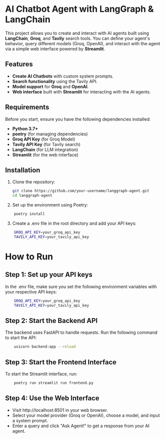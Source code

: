 # AI Chatbot Agent with LangGraph & LangChain

This project allows you to create and interact with AI agents built using **LangChain**, **Groq**, and **Tavily** search tools. You can define your agent's behavior, query different models (Groq, OpenAI), and interact with the agent via a simple web interface powered by **Streamlit**.

## Features
- **Create AI Chatbots** with custom system prompts.
- **Search functionality** using the Tavily API.
- **Model support** for **Groq** and **OpenAI**.
- **Web interface** built with **Streamlit** for interacting with the AI agents.

## Requirements

Before you start, ensure you have the following dependencies installed:

- **Python 3.7+**
- **poetry** (for managing dependencies)
- **Groq API Key** (for Groq Model)
- **Tavily API Key** (for Tavily search)
- **LangChain** (for LLM integration)
- **Streamlit** (for the web interface)

## Installation

1. Clone the repository:

   ```bash
   git clone https://github.com/your-username/langgraph-agent.git
   cd langgraph-agent
2. Set up the environment using Poetry:
```bash 
    poetry install

```
3. Create a .env file in the root directory and add your API keys:
```bash
    GROQ_API_KEY=your_groq_api_key
    TAVILY_API_KEY=your_tavily_api_key

```
# How to Run
## Step 1: Set up your API keys
In the .env file, make sure you set the following environment variables with your respective API keys:
```bash
    GROQ_API_KEY=your_groq_api_key
    TAVILY_API_KEY=your_tavily_api_key

```
## Step 2: Start the Backend API
The backend uses FastAPI to handle requests. Run the following command to start the API:
```bash
    uvicorn backend:app --reload
```
## Step 3: Start the Frontend Interface
To start the Streamlit interface, run:
```bash
    poetry run streamlit run frontend.py
```
## Step 4: Use the Web Interface
- Visit http://localhost:8501 in your web browser.
- Select your model provider (Groq or OpenAI), choose a model, and input a system prompt.
- Enter a query and click "Ask Agent!" to get a response from your AI agent.


